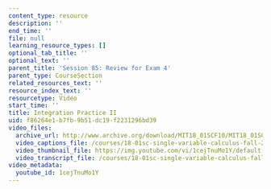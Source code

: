 ```yaml
---
content_type: resource
description: ''
end_time: ''
file: null
learning_resource_types: []
optional_tab_title: ''
optional_text: ''
parent_title: 'Session 85: Review for Exam 4'
parent_type: CourseSection
related_resources_text: ''
resource_index_text: ''
resourcetype: Video
start_time: ''
title: Integration Practice II
uid: f86264e1-b7fb-9b51-dc19-f2231296bd39
video_files:
  archive_url: http://www.archive.org/download/MIT18_01SCF10/MIT18_01SCF10Rec_64_300k.mp4
  video_captions_file: /courses/18-01sc-single-variable-calculus-fall-2010/1d7a42c332e95c99b2c2ac23b093ed68_1cejTnuMo1Y.vtt
  video_thumbnail_file: https://img.youtube.com/vi/1cejTnuMo1Y/default.jpg
  video_transcript_file: /courses/18-01sc-single-variable-calculus-fall-2010/d2835649b9952c3b3c0c0aed9956bf70_1cejTnuMo1Y.pdf
video_metadata:
  youtube_id: 1cejTnuMo1Y
---
```

